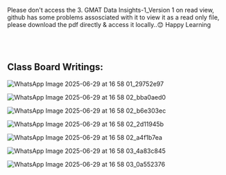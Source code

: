 Please don't access the 3. GMAT Data Insights-1_Version 1 on read view, github has some problems assosciated with it to view it as a read only file, please download the pdf directly & access it locally..😊
Happy Learning


<br/>


<br/>



Class Board Writings: 
-


![WhatsApp Image 2025-06-29 at 16 58 01_29752e97](https://github.com/user-attachments/assets/16722b09-2ecc-4a99-9f55-04db742f3c2d)

![WhatsApp Image 2025-06-29 at 16 58 02_bba0aed0](https://github.com/user-attachments/assets/bb352b40-40ff-4f1e-93b4-8922d2da7311)

![WhatsApp Image 2025-06-29 at 16 58 02_b6e303ec](https://github.com/user-attachments/assets/317e56da-42f9-4149-ba76-314ce84b310f)

![WhatsApp Image 2025-06-29 at 16 58 02_2d11945b](https://github.com/user-attachments/assets/7c779122-6516-4703-be30-f078a28ea3ea)

![WhatsApp Image 2025-06-29 at 16 58 02_a4f1b7ea](https://github.com/user-attachments/assets/32771b19-3691-4c0c-a6fe-e00d07868e15)

![WhatsApp Image 2025-06-29 at 16 58 03_4a83c845](https://github.com/user-attachments/assets/b94e3f00-0d3b-4600-8754-e5bcacc4fd6e)

![WhatsApp Image 2025-06-29 at 16 58 03_0a552376](https://github.com/user-attachments/assets/e21d0835-0d5f-412f-be46-0ef3905cd688)
